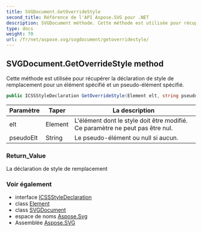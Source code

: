 ```yaml
---
title: SVGDocument.GetOverrideStyle
second_title: Référence de l'API Aspose.SVG pour .NET
description: SVGDocument méthode. Cette méthode est utilisée pour récupérer la déclaration de style de remplacement pour un élément spécifié et un pseudoélément spécifié.
type: docs
weight: 70
url: /fr/net/aspose.svg/svgdocument/getoverridestyle/
---
```

## SVGDocument.GetOverrideStyle method

Cette méthode est utilisée pour récupérer la déclaration de style de remplacement pour un élément spécifié et un pseudo-élément spécifié.

```csharp
public ICSSStyleDeclaration GetOverrideStyle(Element elt, string pseudoElt)
```

| Paramètre | Taper | La description |
| --- | --- | --- |
| elt | Element | L'élément dont le style doit être modifié. Ce paramètre ne peut pas être nul. |
| pseudoElt | String | Le pseudo-élément ou null si aucun. |

### Return_Value

La déclaration de style de remplacement

### Voir également

* interface [ICSSStyleDeclaration](../../../aspose.svg.dom.css/icssstyledeclaration/)
* class [Element](../../../aspose.svg.dom/element/)
* class [SVGDocument](../)
* espace de noms [Aspose.Svg](../../svgdocument/)
* Assemblée [Aspose.SVG](../../../)


